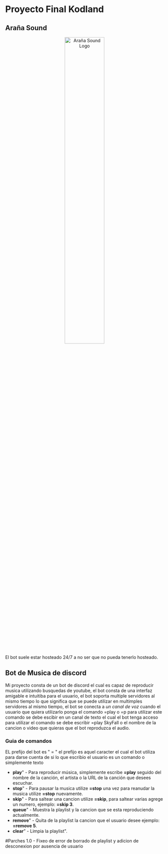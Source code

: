 # Proyecto Final Kodland

## Araña Sound

<div style="text-align:center;">
    <img src="https://github.com/BrayanBCode/ProyectoFinalKodland/assets/134159765/7f81ca3a-6e63-437d-baaf-6799bca6109c" alt="Araña Sound Logo" width="50%">
</div>


El bot suele estar hosteado 24/7 a no ser que no pueda tenerlo hosteado.

## Bot de Musica de discord
Mi proyecto consta de un bot de discord el cual es capaz de reproducir musica utilizando busquedas de youtube, el bot consta de una interfaz amigable e intuitiba para el usuario, el bot soporta multiple servidores al mismo tiempo lo que significa que se puede utilizar en multimples servidores al mismo tiempo, el bot se conecta a *un canal de voz* cuando el usuario que quiera utilizarlo ponga el comando =play o =p para utilizar este comando se debe escibir en un canal de texto el cual el bot tenga acceso para utilizar el comando se debe escribir =play SkyFall o el nombre de la cancion o video que quieras que el bot reproduzca el audio.

### Guia de comandos
EL prefijo del bot es " = " el prefijo es aquel caracter el cual el bot utiliza para darse cuenta de si lo que escribio el usuario es un comando o simplemente texto

+ **play**" - Para reproducir música, simplemente escribe **=play** seguido del nombre de la canción, el artista o la URL de la canción que desees escuchar.
+ **stop**" - Para pausar la musica utilize **=stop** una vez para reanudar la musica utilize **=stop** nuevamente.
+ **skip**" - Para saltear una cancion utilize **=skip**, para saltear varias agrege un numero, ejemplo: **=skip 3**.
+ **queue**" - Muestra la playlist y la cancion que se esta reproduciendo actualmente.
+ **remove**" - Quita de la playlist la cancion que el usuario desee ejemplo: **=remove 5**.
+ **clear**" - Limpia la playlist".

#Parches 
1.0 - Fixeo de error de borrado de playlist y adicion de desconexion por ausencia de usuario



